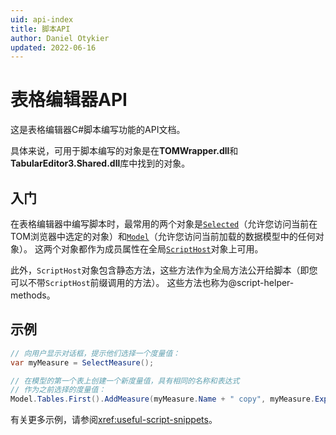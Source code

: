 ```yaml
---
uid: api-index
title: 脚本API
author: Daniel Otykier
updated: 2022-06-16
---
```


# 表格编辑器API

这是表格编辑器C#脚本编写功能的API文档。

具体来说，可用于脚本编写的对象是在**TOMWrapper.dll**和**TabularEditor3.Shared.dll**库中找到的对象。

## 入门

在表格编辑器中编写脚本时，最常用的两个对象是[`Selected`](xref:TabularEditor.Shared.Interaction.Selection)（允许您访问当前在TOM浏览器中选定的对象）和[`Model`](xref:TabularEditor.TOMWrapper.Model)（允许您访问当前加载的数据模型中的任何对象）。 这两个对象都作为成员属性在全局[`ScriptHost`](xref:TabularEditor.Shared.Scripting.ScriptHost)对象上可用。

此外，`ScriptHost`对象包含静态方法，这些方法作为全局方法公开给脚本（即您可以不带`ScriptHost`前缀调用的方法）。 这些方法也称为@script-helper-methods。

## 示例

```csharp
// 向用户显示对话框，提示他们选择一个度量值：
var myMeasure = SelectMeasure();

// 在模型的第一个表上创建一个新度量值，具有相同的名称和表达式
// 作为之前选择的度量值：
Model.Tables.First().AddMeasure(myMeasure.Name + " copy", myMeasure.Expression);
```

有关更多示例，请参阅<xref:useful-script-snippets>。